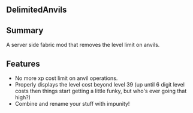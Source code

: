 ## DelimitedAnvils
## Summary
A server side fabric mod that removes the level limit on anvils.
## Features
- No more xp cost limit on anvil operations. 
- Properly displays the level cost beyond level 39 (up until 6 digit level costs then things start getting a little funky, but who's ever going that high?)
- Combine and rename your stuff with impunity!